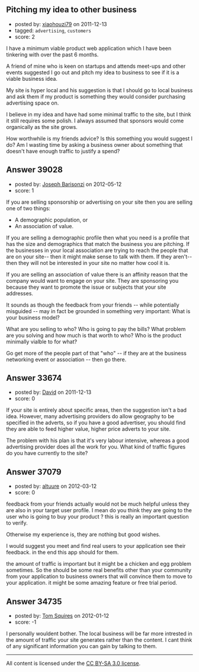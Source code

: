 ## Pitching my idea to other business

- posted by: [xiaohouzi79](https://stackexchange.com/users/-1/4868-xiaohouzi79) on 2011-12-13
- tagged: `advertising`, `customers`
- score: 2

I have a minimum viable product web application which I have been tinkering with over the past 6 months.

A friend of mine who is keen on startups and attends meet-ups and other events suggested I go out and pitch my idea to business to see if it is a viable business idea.

My site is hyper local and his suggestion is that I should go to local business and ask them if my product is something they would consider purchasing advertising space on.

I believe in my idea and have had some minimal traffic to the site, but I think it still requires some polish. I always assumed that sponsors would come organically as the site grows.

How worthwhile is my friends advice? Is this something you would suggest I do? Am I wasting time by asking a business owner about something that doesn't have enough traffic to justify a spend?


## Answer 39028

- posted by: [Joseph Barisonzi](https://stackexchange.com/users/-1/8791-joseph-barisonzi) on 2012-05-12
- score: 1

If you are selling sponsorship or advertising on your site then you are selling one of two things:

 - A demographic population, or
 - An association of value.

If you are selling a demographic profile then what you need is a profile that has the size and demographics that match the business you are pitching. If the businesses in your local association are trying to reach the people that are on your site-- then it might make sense to talk with them. If they aren't-- then they will not be interested in your site no matter how cool it is. 

If you are selling an association of value there is an affinity reason that the company would want to engage on your site. They are sponsoring you because they want to promote the issue or subjects that your site addresses. 

It sounds as though the feedback from your friends -- while potentially misguided -- may in fact be grounded in something very important: What is your business model?

What are you selling to who? Who is going to pay the bills? What problem are you solving and how much is that worth to who? Who is the product minimally vialble to for what? 

Go get more of the people part of that "who" -- if they are at the business networking event or association -- then go there. 


## Answer 33674

- posted by: [David](https://stackexchange.com/users/-1/5460-david) on 2011-12-13
- score: 0

If your site is entirely about specific areas, then the suggestion isn't a bad idea. However, many advertising providers do allow geography to be specified in the adverts, so if you have a good advertiser, you should find they are able to feed higher value, higher price adverts to your site.

The problem with his plan is that it's very labour intensive, whereas a good advertising provider does all the work for you. What kind of traffic figures do you have currently to the site?


## Answer 37079

- posted by: [altuure](https://stackexchange.com/users/-1/15595-altuure) on 2012-03-12
- score: 0

feedback from your friends actually would not be much helpful unless they are also in your target user profile. I mean do you think they are going to the user who is going to buy your product ? this is really an important question to verify. 

Otherwise my experience is, they are nothing but good wishes.

I would suggest you meet and find real users to your application see their feedback. in the end this app should for them.

the amount of traffic is important but it might be a chicken and egg problem sometimes. 
So the should be some real benefits other than your community from your application to business owners that will convince them to move to your application. it might be some amazing feature or free trial period.





## Answer 34735

- posted by: [Tom Squires](https://stackexchange.com/users/-1/11392-tom-squires) on 2012-01-12
- score: -1

I personally wouldent bother. The local business will be far more intrested in the amount of traffic your site generates rather than the content. I cant think of any significant information you can gain by talking to them.



---

All content is licensed under the [CC BY-SA 3.0 license](https://creativecommons.org/licenses/by-sa/3.0/).
